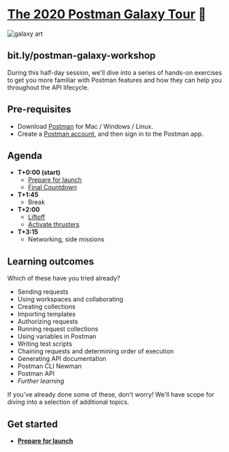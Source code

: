 # [The 2020 Postman Galaxy Tour](https://www.postman.com/galaxy-tour-2020) 🚀

![[galaxy art](https://github.com/postmanlabs/galaxy-workshop/blob/master/galaxyBanner.png?raw=true)](https://github.com/postmanlabs/galaxy-workshop/blob/master/galaxyBanner.png?raw=true)

## bit.ly/postman-galaxy-workshop

During this half-day session, we'll dive into a series of hands-on exercises to get you more familiar with Postman features and how they can help you throughout the API lifecycle.

## Pre-requisites

* Download [Postman](https://www.postman.com/downloads/) for Mac / Windows / Linux.
* Create a [Postman account](https://learning.postman.com/docs/postman/launching-postman/postman-account/#signing-up-for-a-postman-account), and then sign in to the Postman app.

## Agenda

- **T+0:00 (start)**
  - [Prepare for launch](./part1-PrepareForLaunch.md)
  - [Final Countdown](./part2-FinalCountdown.md)
- **T+1:45**
  - Break
- **T+2:00**
  - [Liftoff](./part3-Liftoff.md)
  - [Activate thrusters](./part4-ActivateThrusters.md)
- **T+3:15**
  - Networking, side missions

## Learning outcomes

Which of these have you tried already?

* Sending requests
* Using workspaces and collaborating
* Creating collections
* Importing templates
* Authorizing requests
* Running request collections
* Using variables in Postman
* Writing test scripts
* Chaining requests and determining order of execution
* Generating API documentation
* Postman CLI Newman
* Postman API
* _Further learning_

If you've already done some of these, don't worry! We'll have scope for diving into a selection of additional topics.

## Get started

* __[Prepare for launch](./part1-PrepareForLaunch.md)__
